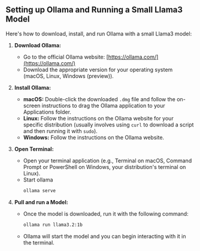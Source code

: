 ## Setting up Ollama and Running a Small Llama3 Model

Here's how to download, install, and run Ollama with a small Llama3 model:

1.  **Download Ollama:**

    *   Go to the official Ollama website: [https://ollama.com/](https://ollama.com/)
    *   Download the appropriate version for your operating system (macOS, Linux, Windows (preview)).

2.  **Install Ollama:**

    *   **macOS:** Double-click the downloaded `.dmg` file and follow the on-screen instructions to drag the Ollama application to your Applications folder.
    *   **Linux:** Follow the instructions on the Ollama website for your specific distribution (usually involves using `curl` to download a script and then running it with `sudo`).
    *   **Windows:** Follow the instructions on the Ollama website.

3.  **Open Terminal:**

    *   Open your terminal application (e.g., Terminal on macOS, Command Prompt or PowerShell on Windows, your distribution's terminal on Linux).
    *  Start ollama 
        ```bash
        ollama serve
        ```

4.  **Pull and run a Model:**

    *   Once the model is downloaded, run it with the following command:

        ```bash
        ollama run llama3.2:1b
        ```

    *   Ollama will start the model and you can begin interacting with it in the terminal.



